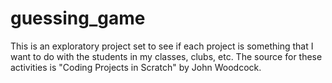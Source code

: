 # guessing_game
This is an exploratory project set to see if each project is something that I want to do with the students in my classes, clubs, etc. The source for these activities is "Coding Projects in Scratch" by John Woodcock.
